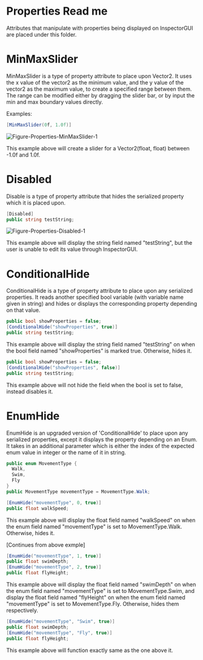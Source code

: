 # Properties Read me
Attributes that manipulate with properties being displayed on InspectorGUI are placed under this folder.

# MinMaxSlider
MinMaxSlider is a type of property attribute to place upon Vector2. It uses the x value of the vector2 as the minimum value, and the y value of the vector2 as the maximum value, to create a specified range between them. The range can be modified either by dragging the slider bar, or by input the min and max boundary values directly.

Examples:

```csharp
[MinMaxSlider(0f, 1.0f)]
```
![Figure-Properties-MinMaxSlider-1](https://raw.github.com/xylitogum/X-Utils/master/Screenshots/range_example_1.png?raw=true "MinMaxSlider Example 1")

This example above will create a slider for a Vector2(float, float) between -1.0f and 1.0f.


# Disabled
Disable is a type of property attribute that hides the serialized property which it is placed upon.
```csharp
[Disabled]
public string testString;
```
![Figure-Properties-Disabled-1](https://raw.github.com/xylitogum/X-Utils/master/Screenshots/disabled_example_1.png?raw=true "Disabled Example 1")

This example above will display the string field named "testString", but the user is unable to edit its value through InspectorGUI.


# ConditionalHide
ConditionalHide is a type of property attribute to place upon any serialized properties. It reads another specified bool variable (with variable name given in string) and hides or displays the corresponding property depending on that value.

```csharp
public bool showProperties = false;
[ConditionalHide("showProperties", true)]
public string testString;
```
This example above will display the string field named "testString" on when the bool field named "showProperties" is marked true. Otherwise, hides it.

```csharp
public bool showProperties = false;
[ConditionalHide("showProperties", false)]
public string testString;
```
This example above will not hide the field when the bool is set to false, instead disables it.


# EnumHide
EnumHide is an upgraded version of 'ConditionalHide' to place upon any serialized properties, except it displays the property depending on an Enum. It takes in an additional parameter which is either the index of the expected enum value in integer or the name of it in string.

```csharp
public enum MovementType {
  Walk,
  Swim,
  Fly
}
public MovementType movementType = MovementType.Walk;

[EnumHide("movementType", 0, true)]
public float walkSpeed;
```
This example above will display the float field named "walkSpeed" on when the enum field named "movementType" is set to MovementType.Walk. Otherwise, hides it.

[Continues from above exmple]
```csharp
[EnumHide("movementType", 1, true)]
public float swimDepth;
[EnumHide("movementType", 2, true)]
public float flyHeight;
```
This example above will display the float field named "swimDepth" on when the enum field named "movementType" is set to MovementType.Swim, and display the float field named "flyHeight" on when the enum field named "movementType" is set to MovementType.Fly. Otherwise, hides them respectively.

```csharp
[EnumHide("movementType", "Swim", true)]
public float swimDepth;
[EnumHide("movementType", "Fly", true)]
public float flyHeight;
```
This example above will function exactly same as the one above it.
